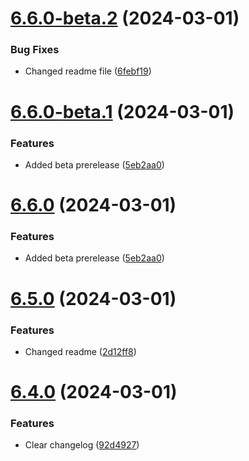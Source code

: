# [6.6.0-beta.2](https://github.com/triveon/product-sustainability/compare/v6.6.0-beta.1...v6.6.0-beta.2) (2024-03-01)


### Bug Fixes

* Changed readme file ([6febf19](https://github.com/triveon/product-sustainability/commit/6febf1917015930a3baed0c8a789c08c11a2f155))

# [6.6.0-beta.1](https://github.com/triveon/product-sustainability/compare/v6.5.0...v6.6.0-beta.1) (2024-03-01)


### Features

* Added beta prerelease ([5eb2aa0](https://github.com/triveon/product-sustainability/commit/5eb2aa08ae7c235061938bf09384698cd2a2386b))

# [6.6.0](https://github.com/triveon/product-sustainability/compare/v6.5.0...v6.6.0) (2024-03-01)


### Features

* Added beta prerelease ([5eb2aa0](https://github.com/triveon/product-sustainability/commit/5eb2aa08ae7c235061938bf09384698cd2a2386b))

# [6.5.0](https://github.com/triveon/product-sustainability/compare/v6.4.0...v6.5.0) (2024-03-01)


### Features

* Changed readme ([2d12ff8](https://github.com/triveon/product-sustainability/commit/2d12ff86edced86a005108298b772870151270d6))

# [6.4.0](https://github.com/triveon/product-sustainability/compare/v6.3.1...v6.4.0) (2024-03-01)


### Features

* Clear changelog ([92d4927](https://github.com/triveon/product-sustainability/commit/92d49279ae08fa10143f1ef0faab10bd3785e9fc))
